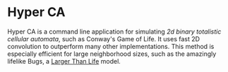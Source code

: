 # Hyper CA
Hyper CA is a command line application for simulating *2d binary totalistic cellular automata*, such as Conway's Game of Life. It uses fast 2D convolution to outperform many other implementations. This method is especially efficient for large neighborhood sizes, such as the amazingly lifelike Bugs, a [Larger Than Life](http://www.emis.de/journals/DMTCS/pdfpapers/dmAA0113.pdf) model.